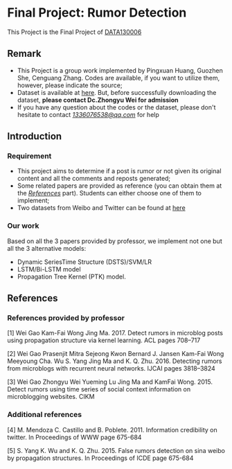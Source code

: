 # Final Project: Rumor Detection
This Project is the Final Project of [DATA130006](http://www.sdspeople.fudan.edu.cn/zywei/DATA130006/index.html)

## Remark
* This Project is a group work implemented by Pingxuan Huang, Guozhen She, Cenguang Zhang. Codes are available, if you want to utilize them, however, please indicate the source;
* Dataset is available at [here](http://www.sdspeople.fudan.edu.cn/zywei/DATA130006/final-project/index.html). But, before successfully downloading the dataset, **please contact Dc.Zhongyu Wei for admission**
* If you have any question about the codes or the dataset, please don't hesitate to contact *1336076538@qq.com* for help

## Introduction
### Requirement
* This project aims to determine if a post is rumor or not given its original content and all the comments and reposts generated;
* Some related papers are provided as reference (you can obtain them at the [*References*](#reference) part). Students can either choose one of them to implement;
* Two datasets from Weibo and Twitter can be found at [here](http://www.sdspeople.fudan.edu.cn/zywei/DATA130006/final-project/index.html)

### Our work
Based on all the 3 papers provided by professor, we implement not one but all the 3 alternative models:
* Dynamic SeriesTime Structure (DSTS)/SVM/LR
* LSTM/Bi-LSTM model
* Propagation Tree Kernel (PTK) model.


## <span id="reference"> References </span>
### References provided by professor
\[1\] Wei Gao Kam-Fai Wong Jing Ma. 2017. Detect rumors in microblog posts using propagation structure via kernel learning. ACL pages 708–717

\[2\] Wei Gao Prasenjit Mitra Sejeong Kwon Bernard J. Jansen Kam-Fai Wong Meeyoung Cha. Wu S. Yang Jing Ma and K. Q. Zhu. 2016. Detecting rumors from microblogs with recurrent neural networks. IJCAI pages 3818–3824

\[3\] Wei Gao Zhongyu Wei Yueming Lu Jing Ma and KamFai Wong. 2015. Detect rumors using time series of social context information on microblogging websites. CIKM

### Additional references
\[4\] M. Mendoza C. Castillo and B. Poblete. 2011. Information credibility on twitter. In Proceedings of WWW page 675-684

\[5\] S. Yang K. Wu and K. Q. Zhu. 2015. False rumors detection on sina weibo by propagation structures. In Proceedings of ICDE page 675-684
